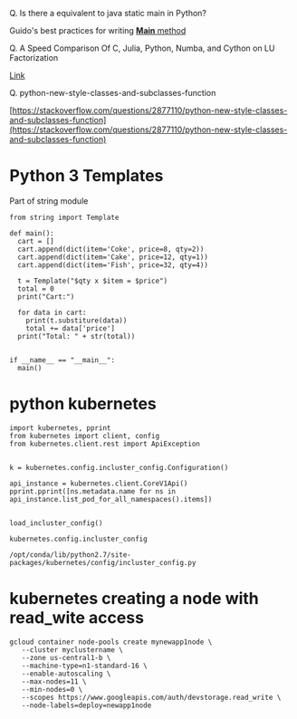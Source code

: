 Q. Is there a equivalent to java static main in Python?

Guido's best practices for writing [**Main** method](https://www.artima.com/weblogs/viewpost.jsp?thread=4829)

Q. A Speed Comparison Of C, Julia, Python, Numba, and Cython on LU Factorization

[Link](https://www.ibm.com/developerworks/community/blogs/jfp/entry/A_Comparison_Of_C_Julia_Python_Numba_Cython_Scipy_and_BLAS_on_LU_Factorization?lang=en)

Q. python-new-style-classes-and-subclasses-function

[https://stackoverflow.com/questions/2877110/python-new-style-classes-and-subclasses-function](https://stackoverflow.com/questions/2877110/python-new-style-classes-and-subclasses-function)



# Python 3 Templates

Part of string module

    from string import Template
    
    def main():
      cart = []
      cart.append(dict(item='Coke', price=8, qty=2))
      cart.append(dict(item='Cake', price=12, qty=1))
      cart.append(dict(item='Fish', price=32, qty=4))
      
      t = Template("$qty x $item = $price")
      total = 0
      print("Cart:")
      
      for data in cart:
        print(t.substiture(data))
        total += data['price']
      print("Total: " + str(total))


    if __name__ == "__main__":
      main()
      
# python kubernetes

    import kubernetes, pprint
    from kubernetes import client, config
    from kubernetes.client.rest import ApiException


    k = kubernetes.config.incluster_config.Configuration()

    api_instance = kubernetes.client.CoreV1Api()
    pprint.pprint([ns.metadata.name for ns in api_instance.list_pod_for_all_namespaces().items])


    load_incluster_config()

    kubernetes.config.incluster_config

    /opt/conda/lib/python2.7/site-packages/kubernetes/config/incluster_config.py



# kubernetes creating a node with read_wite access

    gcloud container node-pools create mynewapp1node \
       --cluster myclustername \
       --zone us-central1-b \
       --machine-type=n1-standard-16 \
       --enable-autoscaling \
       --max-nodes=11 \
       --min-nodes=0 \
       --scopes https://www.googleapis.com/auth/devstorage.read_write \
       --node-labels=deploy=newapp1node




